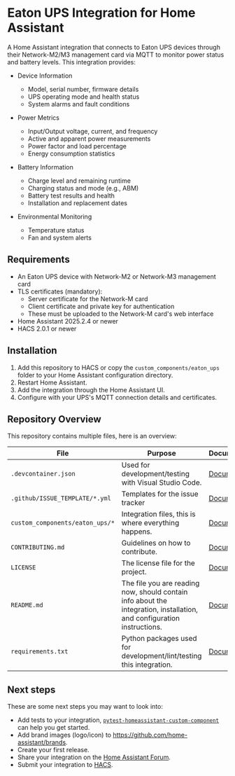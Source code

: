 # Eaton UPS Integration for Home Assistant

A Home Assistant integration that connects to Eaton UPS devices through their Network-M2/M3 management card via MQTT to monitor power status and battery levels. This integration provides:

- Device Information
  - Model, serial number, firmware details
  - UPS operating mode and health status
  - System alarms and fault conditions

- Power Metrics
  - Input/Output voltage, current, and frequency
  - Active and apparent power measurements
  - Power factor and load percentage
  - Energy consumption statistics

- Battery Information
  - Charge level and remaining runtime
  - Charging status and mode (e.g., ABM)
  - Battery test results and health
  - Installation and replacement dates

- Environmental Monitoring
  - Temperature status
  - Fan and system alerts

## Requirements

- An Eaton UPS device with Network-M2 or Network-M3 management card
- TLS certificates (mandatory):
  - Server certificate for the Network-M card
  - Client certificate and private key for authentication
  - These must be uploaded to the Network-M card's web interface
- Home Assistant 2025.2.4 or newer
- HACS 2.0.1 or newer

## Installation

1. Add this repository to HACS or copy the `custom_components/eaton_ups` folder to your Home Assistant configuration directory.
2. Restart Home Assistant.
3. Add the integration through the Home Assistant UI.
4. Configure with your UPS's MQTT connection details and certificates.

## Repository Overview

This repository contains multiple files, here is an overview:

| File | Purpose | Documentation |
| --- | --- | --- |
| `.devcontainer.json` | Used for development/testing with Visual Studio Code. | [Documentation](https://code.visualstudio.com/docs/remote/containers) |
| `.github/ISSUE_TEMPLATE/*.yml` | Templates for the issue tracker | [Documentation](https://help.github.com/en/github/building-a-strong-community/configuring-issue-templates-for-your-repository) |
| `custom_components/eaton_ups/*` | Integration files, this is where everything happens. | [Documentation](https://developers.home-assistant.io/docs/creating_component_index) |
| `CONTRIBUTING.md` | Guidelines on how to contribute. | [Documentation](https://help.github.com/en/github/building-a-strong-community/setting-guidelines-for-repository-contributors) |
| `LICENSE` | The license file for the project. | [Documentation](https://help.github.com/en/github/creating-cloning-and-archiving-repositories/licensing-a-repository) |
| `README.md` | The file you are reading now, should contain info about the integration, installation, and configuration instructions. | [Documentation](https://help.github.com/en/github/writing-on-github/basic-writing-and-formatting-syntax) |
| `requirements.txt` | Python packages used for development/lint/testing this integration. | [Documentation](https://pip.pypa.io/en/stable/user_guide/#requirements-files) |

## Next steps

These are some next steps you may want to look into:
- Add tests to your integration, [`pytest-homeassistant-custom-component`](https://github.com/MatthewFlamm/pytest-homeassistant-custom-component) can help you get started.
- Add brand images (logo/icon) to https://github.com/home-assistant/brands.
- Create your first release.
- Share your integration on the [Home Assistant Forum](https://community.home-assistant.io/).
- Submit your integration to [HACS](https://hacs.xyz/docs/publish/start).